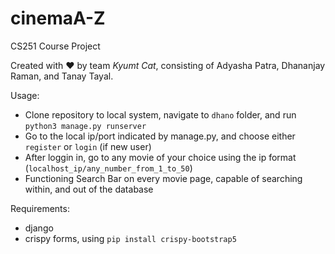 # cinemaA-Z
CS251 Course Project

Created with :heart: by team *Kyumt Cat*, consisting of Adyasha Patra, Dhananjay Raman, and Tanay Tayal.

Usage:
- Clone repository to local system, navigate to `dhano` folder, and run `python3 manage.py runserver`
- Go to the local ip/port indicated by manage.py, and choose either `register` or `login` (if new user)
- After loggin in, go to any movie of your choice using the ip format (`localhost_ip/any_number_from_1_to_50`)
- Functioning Search Bar on every movie page, capable of searching within, and out of the database

Requirements:
- django
- crispy forms, using `pip install crispy-bootstrap5`